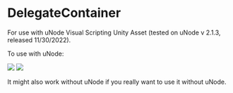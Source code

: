 # DelegateContainer

For use with uNode Visual Scripting Unity Asset (tested on uNode v 2.1.3, released 11/30/2022). 

To use with uNode:

![](https://cdn.discordapp.com/attachments/994083232712773645/1049146278484905984/1_.png)
![](https://cdn.discordapp.com/attachments/994083232712773645/1049146279042756678/2_.png)

It might also work without uNode if you really want to use it without uNode.
